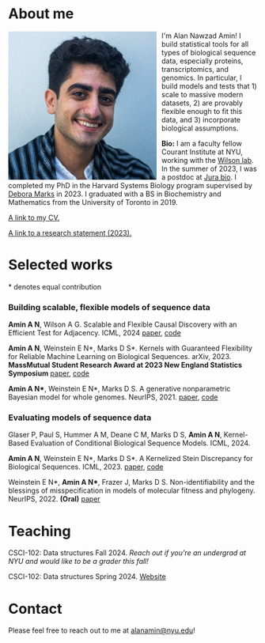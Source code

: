 
# About me

<p align="left">
  <img src="/assets/zUg6W86__400x400.jpg" align="left" width="300" style="margin-right: 10px;">
  I'm Alan Nawzad Amin!
  I build statistical tools for all types of biological sequence data, especially proteins, transcriptomics, and genomics.
  In particular, I build models and tests that 1) scale to massive modern datasets, 2) are provably flexible enough to fit this data, and 3) incorporate biological assumptions.
  
  **Bio:** I am a faculty fellow Courant Institute at NYU, working with the [Wilson lab](https://cims.nyu.edu/~andrewgw/).
  In the summer of 2023, I was a postdoc at [Jura bio](https://www.jura.bio).
  I completed my PhD in the Harvard Systems Biology program supervised by [Debora Marks](https://www.deboramarkslab.com/) in 2023.
  I graduated with a BS in Biochemistry and Mathematics from the University of Toronto in 2019.
</p>

[A link to my CV.](https://github.com/AlanNawzadAmin/alannawzadamin.github.io/blob/main/assets/Alan_Amin_CV.pdf?raw=true)

[A link to a research statement (2023).](https://github.com/AlanNawzadAmin/alannawzadamin.github.io/blob/main/assets/Research_statement.pdf?raw=true)

# Selected works
\* denotes equal contribution

### Building scalable, flexible models of sequence data

**Amin A N**, Wilson A G. Scalable and Flexible Causal Discovery with an Efficient Test for Adjacency. ICML, 2024 [paper](https://arxiv.org/abs/2406.09177), [code](https://github.com/AlanNawzadAmin/DAT-graph)

**Amin A N**, Weinstein E N\*, Marks D S\*. Kernels with Guaranteed Flexibility for Reliable Machine Learning on Biological Sequences. arXiv, 2023. **MassMutual Student Research Award at 2023 New England Statistics Symposium** [paper](https://arxiv.org/abs/2304.03775), [code](https://github.com/AlanNawzadAmin/Kernels-with-guarantees)

**Amin A N\***, Weinstein E N\*, Marks D S. A generative nonparametric Bayesian model for whole genomes. NeurIPS, 2021. [paper](https://proceedings.neurips.cc/paper/2021/hash/e9dcb63ca828d0e00cd05b445099ed2e-Abstract.html), [code](https://github.com/debbiemarkslab/BEAR)

### Evaluating models of sequence data

Glaser P, Paul S, Hummer A M, Deane C M, Marks D S, **Amin A N**, Kernel-Based Evaluation of Conditional Biological Sequence Models. ICML, 2024.

**Amin A N**, Weinstein E N\*, Marks D S\*. A Kernelized Stein Discrepancy for Biological Sequences. ICML, 2023. [paper](https://proceedings.mlr.press/v202/amin23a.html), [code](https://github.com/AlanNawzadAmin/KSD-B/)

Weinstein E N\*, **Amin A N\***, Frazer J, Marks D S. Non-identifiability and the blessings of misspecification in models of molecular fitness and phylogeny. NeurIPS, 2022. **(Oral)** [paper](https://proceedings.neurips.cc/paper_files/paper/2022/file/247e592848391fe01f153f179c595090-Paper-Conference.pdf)

# Teaching

CSCI-102: Data structures Fall 2024. *Reach out if you're an undergrad at NYU and would like to be a grader this fall!*

CSCI-102: Data structures Spring 2024. [Website](https://github.com/AlanNawzadAmin/CSCI-UA-201-011-Spring-2024)

# Contact
Please feel free to reach out to me at alanamin@nyu.edu!


